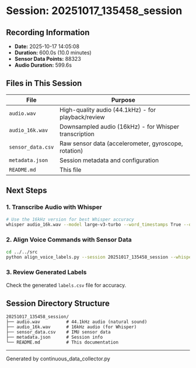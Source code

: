 # Session: 20251017_135458_session

## Recording Information
- **Date:** 2025-10-17 14:05:08
- **Duration:** 600.0s (10.0 minutes)
- **Sensor Data Points:** 88323
- **Audio Duration:** 599.6s

## Files in This Session

| File | Purpose |
|------|---------|
| `audio.wav` | High-quality audio (44.1kHz) - for playback/review |
| `audio_16k.wav` | Downsampled audio (16kHz) - for Whisper transcription |
| `sensor_data.csv` | Raw sensor data (accelerometer, gyroscope, rotation) |
| `metadata.json` | Session metadata and configuration |
| `README.md` | This file |

## Next Steps

### 1. Transcribe Audio with Whisper
```bash
# Use the 16kHz version for best Whisper accuracy
whisper audio_16k.wav --model large-v3-turbo --word_timestamps True --output_format json
```

### 2. Align Voice Commands with Sensor Data
```bash
cd ../../src
python align_voice_labels.py --session 20251017_135458_session --whisper ../data/continuous/20251017_135458_session/audio_16k.json
```

### 3. Review Generated Labels
Check the generated `labels.csv` file for accuracy.

## Session Directory Structure
```
20251017_135458_session/
├── audio.wav          # 44.1kHz audio (natural sound)
├── audio_16k.wav      # 16kHz audio (for Whisper)
├── sensor_data.csv    # IMU sensor data
├── metadata.json      # Session info
└── README.md          # This documentation
```

---
Generated by continuous_data_collector.py
